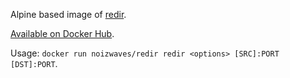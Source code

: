 Alpine based image of [redir](https://github.com/troglobit/redir).

[Available on Docker Hub](https://hub.docker.com/r/noizwaves/redir).

Usage: `docker run noizwaves/redir redir <options> [SRC]:PORT [DST]:PORT`.
